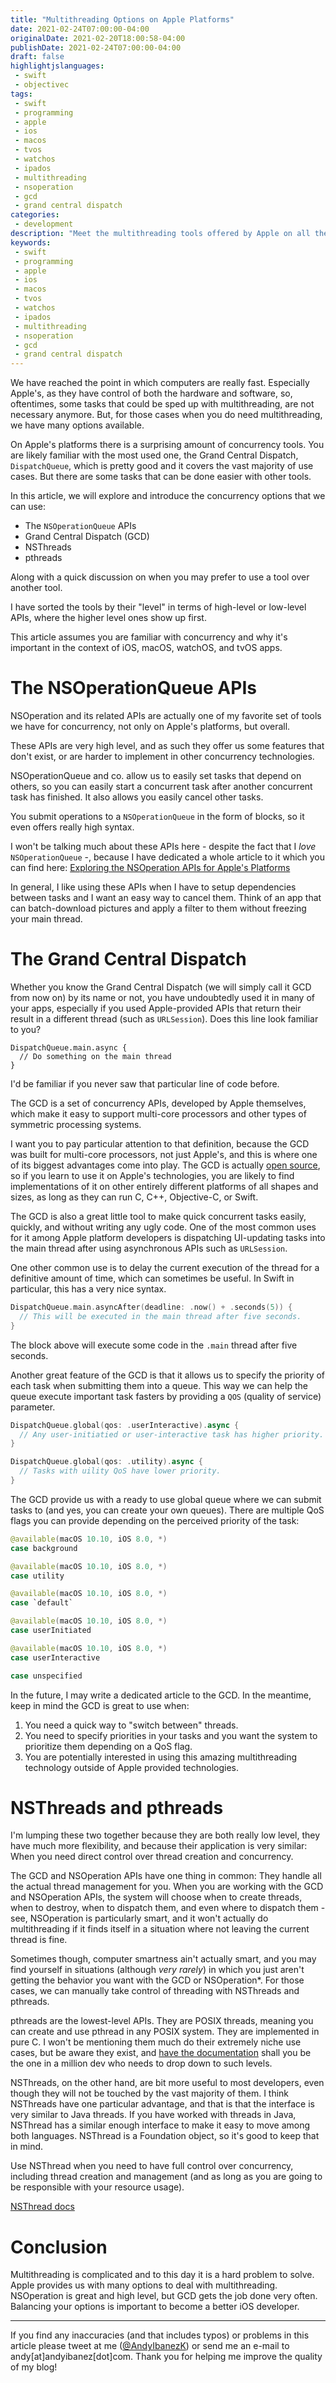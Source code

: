 ```yaml
---
title: "Multithreading Options on Apple Platforms"
date: 2021-02-24T07:00:00-04:00
originalDate: 2021-02-20T18:00:58-04:00
publishDate: 2021-02-24T07:00:00-04:00
draft: false
highlightjslanguages:
 - swift
 - objectivec
tags:
 - swift
 - programming
 - apple
 - ios
 - macos
 - tvos
 - watchos
 - ipados
 - multithreading
 - nsoperation
 - gcd
 - grand central dispatch
categories:
 - development
description: "Meet the multithreading tools offered by Apple on all their platforms, and learn to choose the right one for your needs."
keywords:
 - swift
 - programming
 - apple
 - ios
 - macos
 - tvos
 - watchos
 - ipados
 - multithreading
 - nsoperation
 - gcd
 - grand central dispatch
---
```



We have reached the point in which computers are really fast. Especially Apple's, as they have control of both the hardware and software, so, oftentimes, some tasks that could be sped up with multithreading, are not necessary anymore. But, for those cases when you do need multithreading, we have many options available.

On Apple's platforms there is a surprising amount of concurrency tools. You are likely familiar with the most used one, the Grand Central Dispatch, `DispatchQueue`, which is pretty good and it covers the vast majority of use cases. But there are some tasks that can be done easier with other tools.

In this article, we will explore and introduce the concurrency options that we can use:

* The `NSOperationQueue` APIs
* Grand Central Dispatch (GCD)
* NSThreads
* pthreads

Along with a quick discussion on when you may prefer to use a tool over another tool.

I have sorted the tools by their "level" in terms of high-level or low-level APIs, where the higher level ones show up first.

This article assumes you are familiar with concurrency and why it's important in the context of iOS, macOS, watchOS, and tvOS apps.

# The NSOperationQueue APIs

NSOperation and its related APIs are actually one of my favorite set of tools we have for concurrency, not only on Apple's platforms, but overall.

These APIs are very high level, and as such they offer us some features that don't exist, or are harder to implement in other concurrency technologies.

NSOperationQueue and co. allow us to easily set tasks that depend on others, so you can easily start a concurrent task after another concurrent task has finished. It also allows you easily cancel other tasks.

You submit operations to a `NSOperationQueue` in the form of blocks, so it even offers really high syntax.

I won't be talking much about these APIs here - despite the fact that I *love* `NSOperationQueue` -, because I have dedicated a whole article to it which you can find here: [Exploring the NSOperation APIs for Apple's Platforms](https://www.andyibanez.com/posts/exploring-the-nsoperation-apis/)

In general, I like using these APIs when I have to setup dependencies between tasks and I want an easy way to cancel them. Think of an app that can batch-download pictures and apply a filter to them without freezing your main thread.

# The Grand Central Dispatch

Whether you know the Grand Central Dispatch (we will simply call it GCD from now on) by its name or not, you have undoubtedly used it in many of your apps, especially if you used Apple-provided APIs that return their result in a different thread (such as `URLSession`). Does this line look familiar to you?

```
DispatchQueue.main.async {
  // Do something on the main thread
}
```

I'd be familiar if you never saw that particular line of code before.

The GCD is a set of concurrency APIs, developed by Apple themselves, which make it easy to support multi-core processors and other types of symmetric processing systems.

I want you to pay particular attention to that definition, because the GCD was built for multi-core processors, not just Apple's, and this is where one of its biggest advantages come into play. The GCD is actually [open source](https://apple.github.io/swift-corelibs-libdispatch/), so if you learn to use it on Apple's technologies, you are likely to find implementations of it on other entirely different platforms of all shapes and sizes, as long as they can run C, C++, Objective-C, or Swift.

The GCD is also a great little tool to make quick concurrent tasks easily, quickly, and without writing any ugly code. One of the most common uses for it among Apple platform developers is dispatching UI-updating tasks into the main thread after using asynchronous APIs such as `URLSession`.

One other common use is to delay the current execution of the thread for a definitive amount of time, which can sometimes be useful. In Swift in particular, this has a very nice syntax.

```swift
DispatchQueue.main.asyncAfter(deadline: .now() + .seconds(5)) {
  // This will be executed in the main thread after five seconds.
}
```

The block above will execute some code in the `.main` thread after five seconds.

Another great feature of the GCD is that it allows us to specify the priority of each task when submitting them into a queue. This way we can help the queue execute important task fasters by providing a `QOS` (quality of service) parameter.

```swift
DispatchQueue.global(qos: .userInteractive).async {
  // Any user-initiatied or user-interactive task has higher priority.
}

DispatchQueue.global(qos: .utility).async {
  // Tasks with uility QoS have lower priority.
}
```

The GCD provide us with a ready to use global queue where we can submit tasks to (and yes, you can create your own queues). There are multiple QoS flags you can provide depending on the perceived priority of the task:

```swift
@available(macOS 10.10, iOS 8.0, *)
case background

@available(macOS 10.10, iOS 8.0, *)
case utility

@available(macOS 10.10, iOS 8.0, *)
case `default`

@available(macOS 10.10, iOS 8.0, *)
case userInitiated

@available(macOS 10.10, iOS 8.0, *)
case userInteractive

case unspecified
```

In the future, I may write a dedicated article to the GCD. In the meantime, keep in mind the GCD is great to use when:

1. You need a quick way to "switch between" threads.
2. You need to specify priorities in your tasks and you want the system to prioritize them depending on a QoS flag.
3. You are potentially interested in using this amazing multithreading technology outside of Apple provided technologies.


# NSThreads and pthreads

I'm lumping these two together because they are both really low level, they have much more flexibility, and because their application is very similar: When you need direct control over thread creation and concurrency.

The GCD and NSOperation APIs have one thing in common: They handle all the actual thread management for you. When you are working with the GCD and NSOperation APIs, the system will choose when to create threads, when to destroy, when to dispatch them, and even where to dispatch them - see, NSOperation is particularly smart, and it won't actually do multithreading if it finds itself in a situation where not leaving the current thread is fine.

Sometimes though, computer smartness ain't actually smart, and you may find yourself in situations (although *very rarely*) in which you just aren't getting the behavior you want with the GCD or NSOperation\*. For those cases, we can manually take control of threading with NSThreads and pthreads.

pthreads are the lowest-level APIs. They are POSIX threads, meaning you can create and use pthread in any POSIX system. They are implemented in pure C. I won't be mentioning them much do their extremely niche use cases, but be aware they exist, and [have the documentation](https://computing.llnl.gov/tutorials/pthreads/) shall you be the one in a million dev who needs to drop down to such levels.

NSThreads, on the other hand, are bit more useful to most developers, even though they will not be touched by the vast majority of them. I think NSThreads have one particular advantage, and that is that the interface is very similar to Java threads. If you have worked with threads in Java, NSThread has a similar enough interface to make it easy to move among both languages. NSThread is a Foundation object, so it's good to keep that in mind.

Use NSThread when you need to have full control over concurrency, including thread creation and management (and as long as you are going to be responsible with your resource usage).

[NSThread docs](https://developer.apple.com/documentation/foundation/nsthread)

# Conclusion

Multithreading is complicated and to this day it is a hard problem to solve. Apple provides us with many options to deal with multithreading. NSOperation is great and high level, but GCD gets the job done very often. Balancing your options is important to become a better iOS developer.

<hr>

If you find any inaccuracies (and that includes typos) or problems in this article please tweet at me ([@AndyIbanezK](https://twitter.com/AndyIbanezK)) or send me an e-mail to andy[at]andyibanez[dot]com. Thank you for helping me improve the quality of my blog!